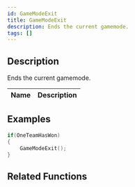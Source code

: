 ```yaml
---
id: GameModeExit
title: GameModeExit
description: Ends the current gamemode.
tags: []
---
```


<TagLinks />

## Description

Ends the current gamemode.

| Name | Description |
| ---- | ----------- |


## Examples

```c
if(OneTeamHasWon)
{
    GameModeExit();
}
```

## Related Functions
